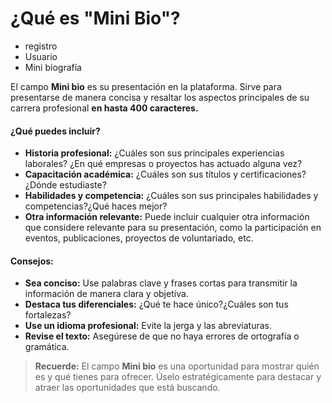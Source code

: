 # ¿Qué es "Mini Bio"?

- registro
- Usuario
- Mini biografía

El campo **Mini bio** es su presentación en la  plataforma. Sirve para presentarse de manera concisa y resaltar los aspectos principales de su carrera profesional **en hasta 400 caracteres.**



#### **¿Qué puedes incluir?**

* **Historia profesional:** ¿Cuáles son sus principales experiencias laborales? ¿En qué empresas o proyectos has actuado alguna vez?
* **Capacitación académica:** ¿Cuáles son sus títulos y certificaciones? ¿Dónde estudiaste?
* **Habilidades y competencia:** ¿Cuáles son sus principales habilidades y competencias?¿Qué haces mejor?
* **Otra información relevante:** Puede incluir cualquier otra información que considere relevante para su presentación, como la participación en eventos, publicaciones, proyectos de voluntariado, etc.

#### **Consejos:**

* **Sea conciso:** Use palabras clave y frases cortas para transmitir la información de manera clara y objetiva.
* **Destaca tus diferenciales:** ¿Qué te hace único?¿Cuáles son tus fortalezas?
* **Use un idioma profesional:** Evite la jerga y las abreviaturas.
* **Revise el texto:** Asegúrese de que no haya errores de ortografía o gramática.

> **Recuerde:** El campo **Mini bio** es una oportunidad para mostrar quién es y qué tienes para ofrecer. Úselo estratégicamente para destacar y atraer las oportunidades que está buscando.